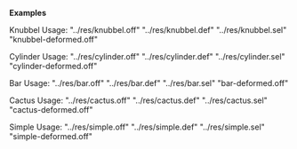 
**Examples**

Knubbel Usage:
"../res/knubbel.off" "../res/knubbel.def" "../res/knubbel.sel" "knubbel-deformed.off"

Cylinder Usage:
"../res/cylinder.off" "../res/cylinder.def" "../res/cylinder.sel" "cylinder-deformed.off"

Bar Usage:
"../res/bar.off" "../res/bar.def" "../res/bar.sel" "bar-deformed.off"

Cactus Usage:
"../res/cactus.off" "../res/cactus.def" "../res/cactus.sel" "cactus-deformed.off"

Simple Usage:
"../res/simple.off" "../res/simple.def" "../res/simple.sel" "simple-deformed.off"